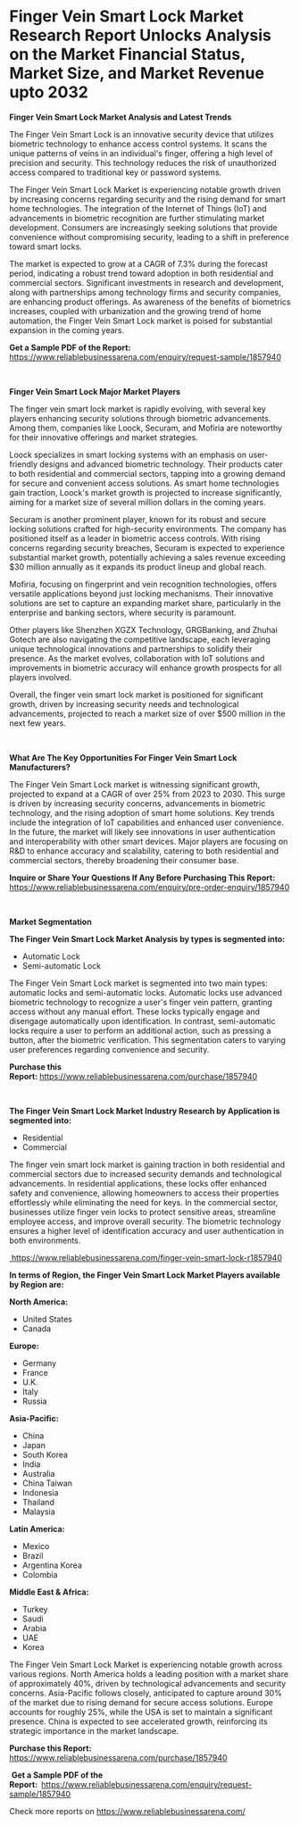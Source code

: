 <p><h1>Finger Vein Smart Lock Market Research Report Unlocks Analysis on the Market Financial Status, Market Size, and Market Revenue upto 2032</h1></p><p><strong>Finger Vein Smart Lock Market Analysis and Latest Trends</strong></p>
<p><p>The Finger Vein Smart Lock is an innovative security device that utilizes biometric technology to enhance access control systems. It scans the unique patterns of veins in an individual's finger, offering a high level of precision and security. This technology reduces the risk of unauthorized access compared to traditional key or password systems. </p><p>The Finger Vein Smart Lock Market is experiencing notable growth driven by increasing concerns regarding security and the rising demand for smart home technologies. The integration of the Internet of Things (IoT) and advancements in biometric recognition are further stimulating market development. Consumers are increasingly seeking solutions that provide convenience without compromising security, leading to a shift in preference toward smart locks.</p><p>The market is expected to grow at a CAGR of 7.3% during the forecast period, indicating a robust trend toward adoption in both residential and commercial sectors. Significant investments in research and development, along with partnerships among technology firms and security companies, are enhancing product offerings. As awareness of the benefits of biometrics increases, coupled with urbanization and the growing trend of home automation, the Finger Vein Smart Lock market is poised for substantial expansion in the coming years.</p></p>
<p><strong>Get a Sample PDF of the Report:&nbsp;</strong> <a href="https://www.reliablebusinessarena.com/enquiry/request-sample/1857940?utm_campaign=3221&utm_medium=2&utm_source=Github&utm_content=ia&utm_term=07042025&utm_id=finger-vein-smart-lock">https://www.reliablebusinessarena.com/enquiry/request-sample/1857940</a></p>
<p>&nbsp;</p>
<p><strong>Finger Vein Smart Lock Major Market Players</strong></p>
<p><p>The finger vein smart lock market is rapidly evolving, with several key players enhancing security solutions through biometric advancements. Among them, companies like Loock, Securam, and Mofiria are noteworthy for their innovative offerings and market strategies.</p><p>Loock specializes in smart locking systems with an emphasis on user-friendly designs and advanced biometric technology. Their products cater to both residential and commercial sectors, tapping into a growing demand for secure and convenient access solutions. As smart home technologies gain traction, Loock's market growth is projected to increase significantly, aiming for a market size of several million dollars in the coming years.</p><p>Securam is another prominent player, known for its robust and secure locking solutions crafted for high-security environments. The company has positioned itself as a leader in biometric access controls. With rising concerns regarding security breaches, Securam is expected to experience substantial market growth, potentially achieving a sales revenue exceeding $30 million annually as it expands its product lineup and global reach.</p><p>Mofiria, focusing on fingerprint and vein recognition technologies, offers versatile applications beyond just locking mechanisms. Their innovative solutions are set to capture an expanding market share, particularly in the enterprise and banking sectors, where security is paramount.</p><p>Other players like Shenzhen XGZX Technology, GRGBanking, and Zhuhai Gotech are also navigating the competitive landscape, each leveraging unique technological innovations and partnerships to solidify their presence. As the market evolves, collaboration with IoT solutions and improvements in biometric accuracy will enhance growth prospects for all players involved.</p><p>Overall, the finger vein smart lock market is positioned for significant growth, driven by increasing security needs and technological advancements, projected to reach a market size of over $500 million in the next few years.</p></p>
<p>&nbsp;</p>
<p><strong>What Are The Key Opportunities For Finger Vein Smart Lock Manufacturers?</strong></p>
<p><p>The Finger Vein Smart Lock market is witnessing significant growth, projected to expand at a CAGR of over 25% from 2023 to 2030. This surge is driven by increasing security concerns, advancements in biometric technology, and the rising adoption of smart home solutions. Key trends include the integration of IoT capabilities and enhanced user convenience. In the future, the market will likely see innovations in user authentication and interoperability with other smart devices. Major players are focusing on R&D to enhance accuracy and scalability, catering to both residential and commercial sectors, thereby broadening their consumer base.</p></p>
<p><strong>Inquire or Share Your Questions If Any Before Purchasing This Report:</strong> <a href="https://www.reliablebusinessarena.com/enquiry/pre-order-enquiry/1857940?utm_campaign=3221&utm_medium=2&utm_source=Github&utm_content=ia&utm_term=07042025&utm_id=finger-vein-smart-lock">https://www.reliablebusinessarena.com/enquiry/pre-order-enquiry/1857940</a></p>
<p>&nbsp;</p>
<p><strong>Market Segmentation</strong></p>
<p><strong>The Finger Vein Smart Lock Market Analysis by types is segmented into:</strong></p>
<p><ul><li>Automatic Lock</li><li>Semi-automatic Lock</li></ul></p>
<p><p>The Finger Vein Smart Lock market is segmented into two main types: automatic locks and semi-automatic locks. Automatic locks use advanced biometric technology to recognize a user's finger vein pattern, granting access without any manual effort. These locks typically engage and disengage automatically upon identification. In contrast, semi-automatic locks require a user to perform an additional action, such as pressing a button, after the biometric verification. This segmentation caters to varying user preferences regarding convenience and security.</p></p>
<p><strong>Purchase this Report:&nbsp;</strong><a href="https://www.reliablebusinessarena.com/purchase/1857940?utm_campaign=3221&utm_medium=2&utm_source=Github&utm_content=ia&utm_term=07042025&utm_id=finger-vein-smart-lock">https://www.reliablebusinessarena.com/purchase/1857940</a></p>
<p>&nbsp;</p>
<p><strong>The Finger Vein Smart Lock Market Industry Research by Application is segmented into:</strong></p>
<p><ul><li>Residential</li><li>Commercial</li></ul></p>
<p><p>The finger vein smart lock market is gaining traction in both residential and commercial sectors due to increased security demands and technological advancements. In residential applications, these locks offer enhanced safety and convenience, allowing homeowners to access their properties effortlessly while eliminating the need for keys. In the commercial sector, businesses utilize finger vein locks to protect sensitive areas, streamline employee access, and improve overall security. The biometric technology ensures a higher level of identification accuracy and user authentication in both environments.</p></p>
<p><a href="https://www.reliablebusinessarena.com/finger-vein-smart-lock-r1857940?utm_campaign=3221&utm_medium=2&utm_source=Github&utm_content=ia&utm_term=07042025&utm_id=finger-vein-smart-lock">&nbsp;https://www.reliablebusinessarena.com/finger-vein-smart-lock-r1857940</a></p>
<p><strong>In terms of Region, the Finger Vein Smart Lock Market Players available by Region are:</strong></p>
<p>
    <p> <strong> North America: </strong>
        <ul>
            <li>United States</li>
            <li>Canada</li>
        </ul>
        </p> 
    <p> <strong> Europe: </strong>
        <ul>
            <li>Germany</li>
            <li>France</li>
            <li>U.K.</li>
            <li>Italy</li>
            <li>Russia</li>
        </ul>
        </p> 
    <p> <strong> Asia-Pacific: </strong>
        <ul>
            <li>China</li>
            <li>Japan</li>
            <li>South Korea</li>
            <li>India</li>
            <li>Australia</li>
            <li>China Taiwan</li>
            <li>Indonesia</li>
            <li>Thailand</li>
            <li>Malaysia</li>
        </ul>
        </p> 
    <p> <strong> Latin America: </strong>
        <ul>
            <li>Mexico</li>
            <li>Brazil</li>
            <li>Argentina Korea</li>
            <li>Colombia</li>
        </ul>
        </p> 
    <p> <strong> Middle East & Africa: </strong>
        <ul>
            <li>Turkey</li>
            <li>Saudi</li>
            <li>Arabia</li>
            <li>UAE</li>
            <li>Korea</li>
        </ul>
    </p>
    </p>
<p><p>The Finger Vein Smart Lock Market is experiencing notable growth across various regions. North America holds a leading position with a market share of approximately 40%, driven by technological advancements and security concerns. Asia-Pacific follows closely, anticipated to capture around 30% of the market due to rising demand for secure access solutions. Europe accounts for roughly 25%, while the USA is set to maintain a significant presence. China is expected to see accelerated growth, reinforcing its strategic importance in the market landscape.</p></p>
<p><strong>Purchase this Report: </strong><a href="https://www.reliablebusinessarena.com/purchase/1857940?utm_campaign=3221&utm_medium=2&utm_source=Github&utm_content=ia&utm_term=07042025&utm_id=finger-vein-smart-lock">https://www.reliablebusinessarena.com/purchase/1857940</a></p>
<p>&nbsp;<strong>Get a Sample PDF of the Report:&nbsp;&nbsp;</strong><a href="https://www.reliablebusinessarena.com/enquiry/request-sample/1857940?utm_campaign=3221&utm_medium=2&utm_source=Github&utm_content=ia&utm_term=07042025&utm_id=finger-vein-smart-lock">https://www.reliablebusinessarena.com/enquiry/request-sample/1857940</a></p>
<p><strong></strong></p>
<p>Check more reports on <a href="https://www.reliablebusinessarena.com/?utm_campaign=3221&utm_medium=2&utm_source=Github&utm_content=ia&utm_term=07042025&utm_id=finger-vein-smart-lock">https://www.reliablebusinessarena.com/</a></p>
